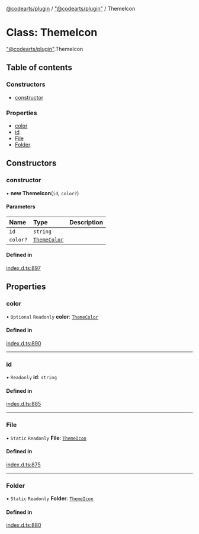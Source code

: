 [@codearts/plugin](../README.md) / ["@codearts/plugin"](../modules/_codearts_plugin_.md) / ThemeIcon

# Class: ThemeIcon

["@codearts/plugin"](../modules/_codearts_plugin_.md).ThemeIcon

## Table of contents

### Constructors

- [constructor](codearts_plugin_.ThemeIcon.md#constructor)

### Properties

- [color](codearts_plugin_.ThemeIcon.md#color)
- [id](codearts_plugin_.ThemeIcon.md#id)
- [File](codearts_plugin_.ThemeIcon.md#file)
- [Folder](codearts_plugin_.ThemeIcon.md#folder)

## Constructors

### constructor

• **new ThemeIcon**(`id`, `color?`)

#### Parameters

| Name | Type | Description |
| :------ | :------ | :------ |
| `id` | `string` |  |
| `color?` | [`ThemeColor`](codearts_plugin_.ThemeColor.md) |  |

#### Defined in

[index.d.ts:897](https://github.com/huaweicloud/cloudide-plugin-api/blob/d4de966/index.d.ts#L897)

## Properties

### color

• `Optional` `Readonly` **color**: [`ThemeColor`](codearts_plugin_.ThemeColor.md)

#### Defined in

[index.d.ts:890](https://github.com/huaweicloud/cloudide-plugin-api/blob/d4de966/index.d.ts#L890)

___

### id

• `Readonly` **id**: `string`

#### Defined in

[index.d.ts:885](https://github.com/huaweicloud/cloudide-plugin-api/blob/d4de966/index.d.ts#L885)

___

### File

▪ `Static` `Readonly` **File**: [`ThemeIcon`](codearts_plugin_.ThemeIcon.md)

#### Defined in

[index.d.ts:875](https://github.com/huaweicloud/cloudide-plugin-api/blob/d4de966/index.d.ts#L875)

___

### Folder

▪ `Static` `Readonly` **Folder**: [`ThemeIcon`](codearts_plugin_.ThemeIcon.md)

#### Defined in

[index.d.ts:880](https://github.com/huaweicloud/cloudide-plugin-api/blob/d4de966/index.d.ts#L880)
